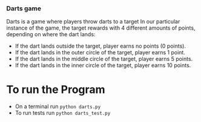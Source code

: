 ### Darts game
Darts is a game where players throw darts to a target
In our particular instance of the game, the target rewards with 4 different amounts of points, depending on where the dart lands:

* If the dart lands outside the target, player earns no points (0 points).
* If the dart lands in the outer circle of the target, player earns 1 point.
* If the dart lands in the middle circle of the target, player earns 5 points.
* If the dart lands in the inner circle of the target, player earns 10 points.

# To run the Program

* On a terminal run `python darts.py`
* To run tests run `python darts_test.py`